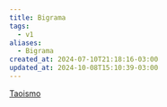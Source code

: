```yaml
---
title: Bigrama
tags:
  - v1
aliases:
  - Bigrama
created_at: 2024-07-10T21:18:16-03:00
updated_at: 2024-10-08T15:10:39-03:00
---
```


[Taoismo](Taoismo.md)

